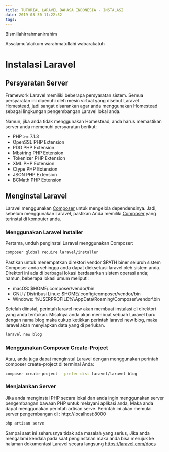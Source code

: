 ```yaml
---
title: TUTORIAL LARAVEL BAHASA INDONESIA - INSTALASI
date: 2019-03-30 11:22:52
tags:
---
```


Bismillahirrahmanirrahim

Assalamu'alaikum warahmatullahi wabarakatuh

# Instalasi Laravel

## Persyaratan Server

Framework Laravel memiliki beberapa persyaratan sistem. Semua persyaratan ini dipenuhi oleh mesin virtual yang disebut Laravel Homestead, jadi sangat disarankan agar anda menggunakan Homestead sebagai lingkungan pengembangan Laravel lokal anda.

Namun, jika anda tidak menggunakan Homestead, anda harus memastikan server anda memenuhi persyaratan berikut:

* PHP >= 7.1.3
* OpenSSL PHP Extension
* PDO PHP Extension
* Mbstring PHP Extension
* Tokenizer PHP Extension
* XML PHP Extension
* Ctype PHP Extension
* JSON PHP Extension
* BCMath PHP Extension

## Menginstal Laravel

Laravel menggunakan [Composer](https://getcomposer.org/) untuk mengelola dependensinya. Jadi, sebelum menggunakan Laravel, pastikan Anda memiliki [Composer](https://getcomposer.org/) yang terinstal di komputer anda.

### Menggunakan Laravel Installer

Pertama, unduh penginstal Laravel menggunakan Composer:

``` bash
composer global require laravel/installer
```

Pastikan untuk menempatkan direktori vendor $PATH biner seluruh sistem Composer anda sehingga anda dapat dieksekusi laravel oleh sistem anda. Direktori ini ada di berbagai lokasi berdasarkan sistem operasi anda; namun, beberapa lokasi umum meliputi:

* macOS: $HOME/.composer/vendor/bin
* GNU / Distribusi Linux: $HOME/.config/composer/vendor/bin
* Windows: %USERPROFILE%\AppData\Roaming\Composer\vendor\bin

Setelah diinstal, perintah laravel new  akan membuat instalasi di direktori yang anda tentukan. Misalnya anda akan membuat sebuah Laravel baru dengan nama blog maka cukup ketikkan perintah laravel new blog, maka laravel akan menyiapkan data yang di perlukan.

``` bash
laravel new blog
```

### Menggunakan Composer Create-Project

Atau, anda juga dapat menginstal Laravel dengan menggunakan perintah composer create-project di terminal Anda:

``` bash
composer create-project --prefer-dist laravel/laravel blog
```

### Menjalankan Server

Jika anda menginstal PHP secara lokal dan anda ingin menggunakan server pengembangan bawaan PHP untuk melayani aplikasi anda, Maka anda dapat menggunakan perintah artisan serve. Perintah ini akan memulai server pengembangan di : http://localhost:8000

``` bash
php artisan serve
```

Sampai saat ini seharusnya tidak ada masalah yang serius, Jika anda mengalami kendala pada saat penginstalan maka anda bisa merujuk ke halaman dokumentasi Laravel secara langsung
https://laravel.com/docs

